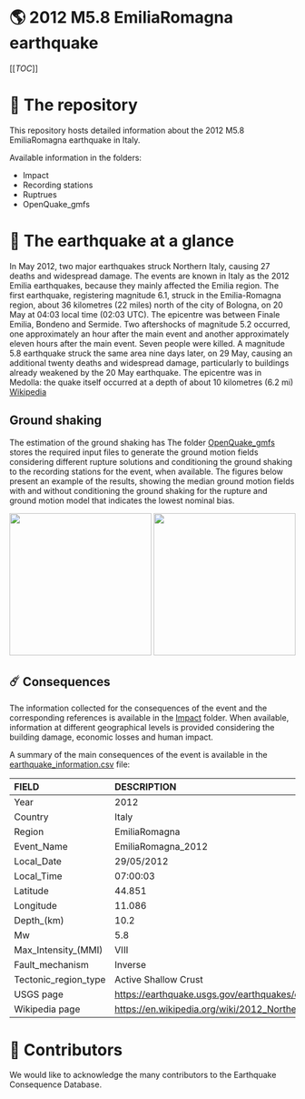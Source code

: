 # 🌎 2012 M5.8 EmiliaRomagna earthquake
[[_TOC_]]

# 📂 The repository  

This repository hosts detailed information about the 2012 M5.8 EmiliaRomagna earthquake in Italy.

Available information in the folders:

- Impact
- Recording stations
- Ruptrues
- OpenQuake_gmfs 


# 🚀 The earthquake at a glance 

In May 2012, two major earthquakes struck Northern Italy, causing 27 deaths and widespread damage. The events are known in Italy as the 2012 Emilia earthquakes, because they mainly affected the Emilia region.
The first earthquake, registering magnitude 6.1, struck in the Emilia-Romagna region, about 36 kilometres (22 miles) north of the city of Bologna, on 20 May at 04:03 local time (02:03 UTC). The epicentre was between Finale Emilia, Bondeno and Sermide. Two aftershocks of magnitude 5.2 occurred, one approximately an hour after the main event and another approximately eleven hours after the main event. Seven people were killed.
A magnitude 5.8 earthquake struck the same area nine days later, on 29 May, causing an additional twenty deaths and widespread damage, particularly to buildings already weakened by the 20 May earthquake. The epicentre was in Medolla: the quake itself occurred at a depth of about 10 kilometres (6.2 mi)
[Wikipedia](https://en.wikipedia.org/wiki/2012_Northern_Italy_earthquakes)



## Ground shaking

The estimation of the ground shaking has The folder [OpenQuake_gmfs](./OpenQuake_gmfs/) stores the required input files to generate the ground motion fields considering different rupture solutions and conditioning the ground shaking to the recording stations for the event, when available. The figures below present an example of the results, showing the median ground motion fields with and without conditioning the ground shaking for the rupture and ground motion model that indicates the lowest nominal bias.

<img src="./OpenQuake_gmfs/median_gmf_stations_none.png" height="250">
<img src="./OpenQuake_gmfs/median_gmf_stations_seismic.png" height="250">

## ☄️ Consequences

The information collected for the consequences of the event and the corresponding references is available in the [Impact](./Impact) folder. When available, information at different geographical levels is provided considering the building damage, economic losses and human impact.

A summary of the main consequences of the event is available in the [earthquake_information.csv](./earthquake_information.csv) file:

| FIELD                | DESCRIPTION                                                            |
|:---------------------|:-----------------------------------------------------------------------|
| Year                 | 2012                                                                   |
| Country              | Italy                                                                  |
| Region               | EmiliaRomagna                                                          |
| Event_Name           | EmiliaRomagna_2012                                                     |
| Local_Date           | 29/05/2012                                                             |
| Local_Time           | 07:00:03                                                               |
| Latitude             | 44.851                                                                 |
| Longitude            | 11.086                                                                 |
| Depth_(km)           | 10.2                                                                   |
| Mw                   | 5.8                                                                    |
| Max_Intensity_(MMI)  | VIII                                                                   |
| Fault_mechanism      | Inverse                                                                |
| Tectonic_region_type | Active Shallow Crust                                                   |
| USGS page            | https://earthquake.usgs.gov/earthquakes/eventpage/usp000jm2n/executive |
| Wikipedia page       | https://en.wikipedia.org/wiki/2012_Northern_Italy_earthquakes          |


# 🌟 Contributors 

We would like to acknowledge the many contributors to the Earthquake Consequence Database.
